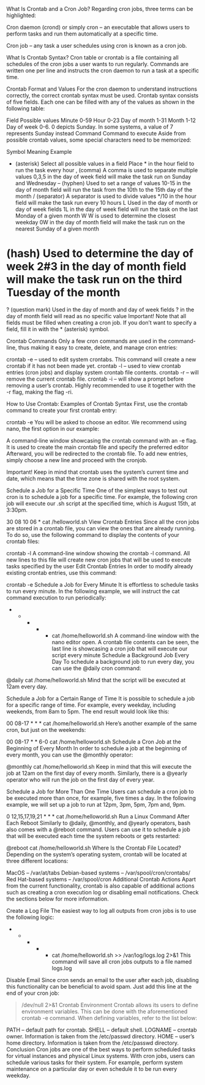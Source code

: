 What Is Crontab and a Cron Job?
Regarding cron jobs, three terms can be highlighted:

Cron daemon (crond) or simply cron – an executable that allows users to perform tasks and run them automatically at a specific time.

Cron job – any task a user schedules using cron is known as a cron job.

What Is Crontab Syntax?
Cron table or crontab is a file containing all schedules of the cron jobs a user wants to run regularly. Commands are written one per line and instructs the cron daemon to run a task at a specific time.

Crontab Format and Values
For the cron daemon to understand instructions correctly, the correct crontab syntax must be used. Crontab syntax consists of five fields. Each one can be filled with any of the values as shown in the following table:

Field	Possible values
Minute	0-59
Hour	0-23
Day of month	1-31
Month	1-12
Day of week	0-6. 0 depicts Sunday. In some systems, a value of 7 represents Sunday instead
Command	Command to execute
Aside from possible crontab values, some special characters need to be memorized:

Symbol	Meaning	Example
* (asterisk)	Select all possible values in a field	Place * in the hour field to run the task every hour
, (comma)	A comma is used to separate multiple values	0,3,5 in the day of week field will make the task run on Sunday and Wednesday
– (hyphen)	Used to set a range of values	10-15 in the day of month field will run the task from the 10th to the 15th day of the month
/ (separator)	A separator is used to divide values	*/10 in the hour field will make the task run every 10 hours
L	Used in the day of month or day of week fields	1L in the day of week field will run the task on the last Monday of a given month
W	W is used to determine the closest weekday	0W in the day of month field will make the task run on the nearest Sunday of a given month
# (hash)	Used to determine the day of week	2#3 in the day of month field will make the task run on the third Tuesday of the month
? (question mark)	Used in the day of month and day of week fields	? in the day of month field will read as no specific value
Important! Note that all fields must be filled when creating a cron job. If you don’t want to specify a field, fill it in with the * (asterisk) symbol.

Crontab Commands
Only a few cron commands are used in the command-line, thus making it easy to create, delete, and manage cron entries:

crontab -e – used to edit system crontabs. This command will create a new crontab if it has not been made yet.
crontab -l – used to view crontab entries (cron jobs) and display system crontab file contents.
crontab -r – will remove the current crontab file.
crontab -i – will show a prompt before removing a user’s crontab. Highly recommended to use it together with the -r flag, making the flag -ri.

How to Use Crontab: Examples of Crontab Syntax
First, use the crontab command to create your first crontab entry:

crontab -e
You will be asked to choose an editor. We recommend using nano, the first option in our example:

A command-line window showcasing the crontab command with an -e flag. It is used to create the main crontab file and specify the preferred editor
Afterward, you will be redirected to the crontab file. To add new entries, simply choose a new line and proceed with the cronjob.

Important! Keep in mind that crontab uses the system’s current time and date, which means that the time zone is shared with the root system.

Schedule a Job for a Specific Time
One of the simplest ways to test out cron is to schedule a job for a specific time. For example, the following cron job will execute our .sh script at the specified time, which is August 15th, at 3:30pm.

30 08 10 06 * cat /helloworld.sh
View Crontab Entries
Since all the cron jobs are stored in a crontab file, you can view the ones that are already running. To do so, use the following command to display the contents of your crontab files:

crontab -l
A command-line window showing the crontab -l command. All new lines to this file will create new cron jobs that will be used to execute tasks specified by the user
Edit Crontab Entries
In order to modify already existing crontab entries, use this command:

crontab -e
Schedule a Job for Every Minute
It is effortless to schedule tasks to run every minute. In the following example, we will instruct the cat command execution to run periodically:

* * * * * cat /home/helloworld.sh
A command-line window with the nano editor open. A crontab file contents can be seen, the last line is showcasing a cron job that will execute our script every minute
Schedule a Background Job Every Day
To schedule a background job to run every day, you can use the @daily cron command:

@daily cat /home/helloworld.sh
Mind that the script will be executed at 12am every day.

Schedule a Job for a Certain Range of Time
It is possible to schedule a job for a specific range of time. For example, every weekday, including weekends, from 8am to 5pm. The end result would look like this:

00 08-17 * * * cat /home/helloworld.sh
Here’s another example of the same cron, but just on the weekends:

00 08-17 * * 6-0 cat /home/helloworld.sh
Schedule a Cron Job at the Beginning of Every Month
In order to schedule a job at the beginning of every month, you can use the @monthly operator:

@monthly cat /home/helloworld.sh
Keep in mind that this will execute the job at 12am on the first day of every month. Similarly, there is a @yearly operator who will run the job on the first day of every year.

Schedule a Job for More Than One Time
Users can schedule a cron job to be executed more than once, for example, five times a day. In the following example, we will set up a job to run at 12pm, 3pm, 5pm, 7pm and, 9pm.

0 12,15,17,19,21 * * * cat /home/helloworld.sh
Run a Linux Command After Each Reboot
Similarly to @daily, @monthly, and @yearly operators, bash also comes with a @reboot command. Users can use it to schedule a job that will be executed each time the system reboots or gets restarted:

@reboot cat /home/helloworld.sh
Where Is the Crontab File Located?
Depending on the system’s operating system, crontab will be located at three different locations:

MacOS – /var/at/tabs
Debian-based systems – /var/spool/cron/crontabs/
Red Hat-based systems – /var/spool/cron
Additional Crontab Actions
Apart from the current functionality, crontab is also capable of additional actions such as creating a cron execution log or disabling email notifications. Check the sections below for more information.

Create a Log File
The easiest way to log all outputs from cron jobs is to use the following logic:

* * * * * cat /home/helloworld.sh >> /var/log/logs.log 2>&1
This command will save all cron jobs outputs to a file named logs.log

Disable Email
Since cron sends an email to the user after each job, disabling this functionality can be beneficial to avoid spam. Just add this line at the end of your cron job:

>/dev/null 2>&1
Crontab Environment
Crontab allows its users to define environment variables. This can be done with the aforementioned crontab -e command. When defining variables, refer to the list below:

PATH – default path for crontab.
SHELL – default shell.
LOGNAME – crontab owner. Information is taken from the /etc/passwd directory.
HOME – user’s home directory. Information is taken from the /etc/passwd directory.
Conclusion
Cron jobs are one of the best ways to perform scheduled tasks for virtual instances and physical Linux systems. With cron jobs, users can schedule various tasks for their system. For example, perform system maintenance on a particular day or even schedule it to be run every weekday.